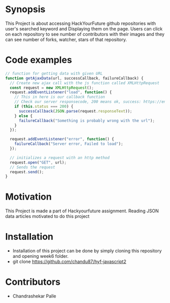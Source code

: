 # Synopsis
This Project is about accessing HackYourFuture github repositories with user's searched keyword and Displaying them on the page. Users can click on each repository to see number of contributors with their images and they can see number of forks, watcher, stars of that repository.

# Code examples
```js
// function for getting data with given URL
function getAjaxData(url, successCallback, failureCallback) {
  // Create new ajax call with the js function called XMLHttpRequest
  const request = new XMLHttpRequest();
  request.addEventListener("load", function() {
    // This in here is our callback function
    // Check our server responsecode, 200 means ok, success: https://en.wikipedia.org/wiki/List_of_HTTP_status_codes
    if (this.status === 200) {
      successCallback(JSON.parse(request.responseText));
    } else {
      failureCallback("Something is probably wrong with the url");
    }
  });

  request.addEventListener("error", function() {
    failureCallback("Server error, Failed to load");
  });

  // initializes a request with an http method
  request.open("GET", url);
  // Sends the request
  request.send();
}
```

# Motivation
This Project is made a part of Hackyourfuture assignment. Reading JSON data articles motivated to do this project

# Installation
- Installation of this project can be done by simply cloning this repository and opening week6 folder. 
- git clone https://github.com/chandu87/hyf-javascript2

# Contributors 
- Chandrashekar Palle


